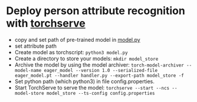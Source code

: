 # Deploy person attribute recognition with [torchserve](https://github.com/pytorch/serve)
- copy and set path of pre-trained model in [model.py](model.py)
- set attribute path 
- Create model as torchscript: ```python3 model.py```
- Create a directory to store your models: ```mkdir model_store```
- Archive the model by using the model archiver: ```torch-model-archiver --model-name eager_model --version 1.0 --serialized-file eager_model.pt --handler handler.py --export-path model_store -f```
- Set python path (which python3) in file config.properties.
- Start TorchServe to serve the model: ```torchserve --start --ncs --model-store model_store --ts-config config.properties```
